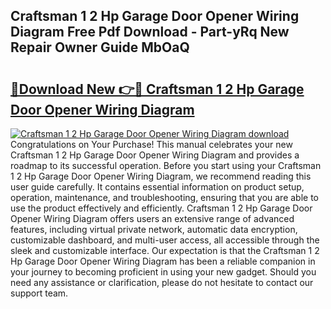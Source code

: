 ## Craftsman 1 2 Hp Garage Door Opener Wiring Diagram Free Pdf Download - Part-yRq New Repair Owner Guide MbOaQ

# <h2><a href="http://dfogg2n.blite.top/?on=Craftsman+1+2+Hp+Garage+Door+Opener+Wiring+Diagram">🔗Download New 👉🔴 Craftsman 1 2 Hp Garage Door Opener Wiring Diagram</a></h2>

[![Craftsman 1 2 Hp Garage Door Opener Wiring Diagram download](https://i.imgur.com/lujVjoI.png)](http://dfogg2n.blite.top/?on=Craftsman+1+2+Hp+Garage+Door+Opener+Wiring+Diagram)
Congratulations on Your Purchase! This manual celebrates your new Craftsman 1 2 Hp Garage Door Opener Wiring Diagram and provides a roadmap to its successful operation. Before you start using your Craftsman 1 2 Hp Garage Door Opener Wiring Diagram, we recommend reading this user guide carefully. It contains essential information on product setup, operation, maintenance, and troubleshooting, ensuring that you are able to use the product effectively and efficiently. Craftsman 1 2 Hp Garage Door Opener Wiring Diagram offers users an extensive range of advanced features, including virtual private network, automatic data encryption, customizable dashboard, and multi-user access, all accessible through the sleek and customizable interface. Our expectation is that the Craftsman 1 2 Hp Garage Door Opener Wiring Diagram has been a reliable companion in your journey to becoming proficient in using your new gadget. Should you need any assistance or clarification, please do not hesitate to contact our support team.
